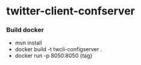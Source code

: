 # twitter-client-confserver

### Build docker
- mvn install
- docker build -t twcli-configserver .
- docker run -p 8050:8050 {tag}
